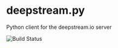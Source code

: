 # deepstream.py 

Python client for the deepstream.io server

![Build Status](https://travis-ci.org/AlexBHarley/deepstream.py.svg?branch=master)
